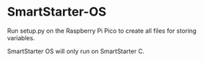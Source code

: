 # SmartStarter-OS

Run setup.py on the Raspberry Pi Pico to create all files for storing variables.

SmartStarter OS will only run on SmartStarter C.
